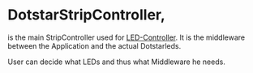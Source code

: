 # DotstarStripController,

is the main StripController used for [LED-Controller](https://github.com/led-controller/LEDController). It is the middleware between the Application and the actual Dotstarleds.

User can decide what LEDs and thus what Middleware he needs.
